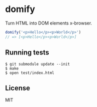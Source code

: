 
# domify

  Turn HTML into DOM elements x-browser.

```js
domify('<p>Hello</p><p>World</p>')
// => [<p>Hello</p><p>World</p>]
```

## Running tests

```
$ git submodule update --init
$ make
$ open test/index.html
```

## License 

  MIT
